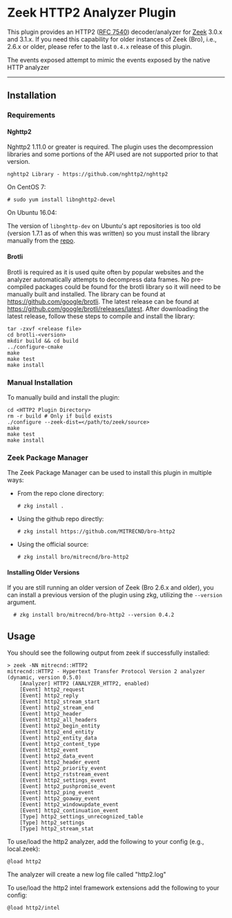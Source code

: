 # Zeek HTTP2 Analyzer Plugin

This plugin provides an HTTP2 ([RFC 7540](https://tools.ietf.org/html/rfc7540))
decoder/analyzer for [Zeek](https://www.zeek.org/) 3.0.x and 3.1.x. If you need
this capability for older instances of Zeek (Bro), i.e., 2.6.x or older, please
refer to the last `0.4.x` release of this plugin.

The events exposed attempt to mimic the events exposed by the native HTTP analyzer

------

## Installation

### Requirements

#### Nghttp2

Nghttp2 1.11.0 or greater is required. The plugin uses the decompression
libraries and some portions of the API used are not supported prior to that
version.

    nghttp2 Library - https://github.com/nghttp2/nghttp2

On CentOS 7:

    # sudo yum install libnghttp2-devel

On Ubuntu 16.04:

The version of `libnghttp-dev` on Ubuntu's apt repositories is too
old (version 1.7.1 as of when this was written) so you must install the library
manually from the [repo](https://github.com/nghttp2/nghttp2/releases/latest).

#### Brotli

Brotli is required as it is used quite often by popular websites and the
analyzer automatically attempts to decompress data frames. No pre-compiled
packages could be found for the brotli library so it will need to be manually
built and installed. The library can be found at
<https://github.com/google/brotli>. The latest release can be found at
<https://github.com/google/brotli/releases/latest>. After downloading the latest
release, follow these steps to compile and install the library:

    tar -zxvf <release file>
    cd brotli-<version>
    mkdir build && cd build
    ../configure-cmake
    make
    make test
    make install

### Manual Installation

To manually build and install the plugin:

    cd <HTTP2 Plugin Directory>
    rm -r build # Only if build exists
    ./configure --zeek-dist=</path/to/zeek/source>
    make
    make test
    make install

### Zeek Package Manager

The Zeek Package Manager can be used to install
this plugin in multiple ways:

* From the repo clone directory:

      # zkg install .

* Using the github repo directly:

      # zkg install https://github.com/MITRECND/bro-http2

* Using the official source:

      # zkg install bro/mitrecnd/bro-http2

#### Installing Older Versions

If you are still running an older version of Zeek (Bro 2.6.x and older), you
can install a previous version of the plugin using zkg, utilizing the `--version`
argument.

      # zkg install bro/mitrecnd/bro-http2 --version 0.4.2

## Usage

You should see the following output from zeek if successfully installed:

    > zeek -NN mitrecnd::HTTP2
    mitrecnd::HTTP2 - Hypertext Transfer Protocol Version 2 analyzer (dynamic, version 0.5.0)
        [Analyzer] HTTP2 (ANALYZER_HTTP2, enabled)
        [Event] http2_request
        [Event] http2_reply
        [Event] http2_stream_start
        [Event] http2_stream_end
        [Event] http2_header
        [Event] http2_all_headers
        [Event] http2_begin_entity
        [Event] http2_end_entity
        [Event] http2_entity_data
        [Event] http2_content_type
        [Event] http2_event
        [Event] http2_data_event
        [Event] http2_header_event
        [Event] http2_priority_event
        [Event] http2_rststream_event
        [Event] http2_settings_event
        [Event] http2_pushpromise_event
        [Event] http2_ping_event
        [Event] http2_goaway_event
        [Event] http2_windowupdate_event
        [Event] http2_continuation_event
        [Type] http2_settings_unrecognized_table
        [Type] http2_settings
        [Type] http2_stream_stat

To use/load the http2 analyzer, add the following to your config
(e.g., local.zeek):

    @load http2

The analyzer will create a new log file called "http2.log"

To use/load the http2 intel framework extensions add the following
to your config:

    @load http2/intel

